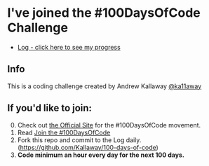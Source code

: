 # I've joined the #100DaysOfCode Challenge

* [Log - click here to see my progress](log.md)

## Info

This is a coding challenge created by Andrew Kallaway [@ka11away](https://twitter.com/ka11away)

## If you'd like to join:
0. Check out [the Official Site](http://100daysofcode.com/) for the #100DaysOfCode movement.
1. Read [Join the #100DaysOfCode](https://medium.freecodecamp.com/join-the-100daysofcode-556ddb4579e4)
2. Fork this repo and commit to the Log daily. (https://github.com/Kallaway/100-days-of-code)
3. **Code minimum an hour every day for the next 100 days.**
